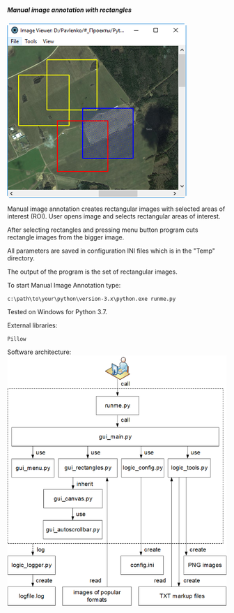 ##### Manual image annotation with rectangles

![Manual image annotation with rectangles](../data/2019.01.03-manual-image-annotation-with-rectangles.png)

Manual image annotation creates rectangular images with selected
areas of interest (ROI). User opens image and selects rectangular
areas of interest.

After selecting rectangles and pressing menu button program cuts
rectangle images from the bigger image.

All parameters are saved in configuration INI files
which is in the "Temp" directory.

The output of the program is the set of rectangular images.

To start Manual Image Annotation type:
```shell
c:\path\to\your\python\version-3.x\python.exe runme.py
```

Tested on Windows for Python 3.7.

External libraries:
```shell
Pillow
```

Software architecture:
![Software architecture](../data/2019.06.17-annotation-with-rectangles-architecture.png)
